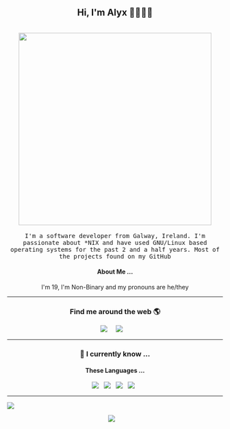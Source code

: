 <h2 align='center'> Hi, I'm Alyx 👋🧑🏻‍💻 </h2>

<p align="center">
  <br><img src="https://github.com/alyxdeburca/alyxdeburca/blob/master/Developer.gif" width="450px"><br><br>
  <samp> I'm a software developer from Galway, Ireland. I'm passionate about *NIX and have used GNU/Linux based operating systems for the past 2 and a half years. Most of the projects found on my GitHub
  </samp>
  <br>
  
</p>

<h4 align='center'>About Me ...</h4>
  <p align='center'>I'm 19, I'm Non-Binary and my pronouns are he/they</p>

<hr>


<h3  align='center'>Find me around the web 🌎 </h3>


<p align='center'>
  <a href="https://twitter.com/alyxvanced"><img src="https://img.shields.io/twitter/url?style=for-the-badge&logo=twitter&url=https%3A%2F%2Ftwitter.com%2Falyxvanced" /></a>&nbsp;&nbsp;&nbsp;&nbsp;
  <a href="mailto:alyx@alyx.site"><img src="https://img.shields.io/badge/email-%23D14836.svg?&style=for-the-badge&logo=gmail&logoColor=white" /></a>&nbsp;&nbsp;&nbsp;&nbsp;
</p>

<hr>

<h3 align='center'> 🔭   I currently know ...</h4>


<h4 align='center'> These Languages ...</h5>
<p align='center'>
  <img src="https://img.shields.io/badge/html5%20-%23e34f26.svg?&style=for-the-badge&logo=html5&logoColor=white" />&nbsp;&nbsp;
  <img src="https://img.shields.io/badge/css3%20-%231572B6.svg?&style=for-the-badge&logo=css3&logoColor=white" />&nbsp;&nbsp;
  <img src="https://img.shields.io/badge/python3%20-%23e34f26.svg?&style=for-the-badge&logo=python&logoColor=white" />&nbsp;&nbsp;
  <img src="https://img.shields.io/badge/javascript%20-%23F7DF1E.svg?&style=for-the-badge&logo=javascript&logoColor=white" />&nbsp;&nbsp;
</p>
<hr>

<img src="https://github.com/alyxdeburca/alyxdeburca/blob/master/wave.svg" />

<p align='center'><a href="#"><img src="https://img.shields.io/github/license/alyxdeburca/alyxdeburca?style=for-the-badge" /></a>&nbsp;&nbsp;&nbsp;&nbsp;
  </p>
